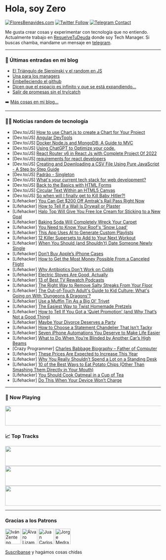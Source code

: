 # Hola, soy Zero

[![FloresBenavides.com](https://img.shields.io/website?down_message=oops&label=MiBlog&style=for-the-badge&up_message=online&url=https%3A%2F%2Ffloresbenavides.com)](https://floresbenavides.com) [![Twitter Follow](https://img.shields.io/twitter/follow/ZeroDragon?color=%231DA1F2&label=Follow&logo=twitter&logoColor=ffffff&style=for-the-badge)](https://twitter.com/zerodragon) [![Telegram Contact](https://img.shields.io/badge/escr%C3%ADbeme-ZeroDragon-%2326A5E4?style=for-the-badge&logo=telegram)](https://t.me/zerodragon)

Me gusta crear cosas y experimentar con tecnología que no entiendo.
Actualmente trabajo en [ResuelveTuDeuda](http://github.com/resuelve) donde soy Tech Manager.
Si buscas chamba, mandame un mensaje en [telegram](https://t.me/zerodragon).

---

### 📕 Últimas entradas en mi blog
<!-- BLOG-POST-LIST:START -->
- [El Triángulo de Sierpinski y el random en JS](https://floresbenavides.com/el-triangulo-de-sierpinski-y-el-random-en-js/)
- [Una para los managers](https://floresbenavides.com/una-para-los-managers/)
- [Embelleciendo el github](https://floresbenavides.com/embelleciendo-el-github/)
- [Dicen que el espacio es infinito y que se está expandiendo…](https://floresbenavides.com/dicen-que-el-espacio-es-infinito-y-que-se-esta-expandiendo/)
- [Salir de promesas sin el try/catch](https://floresbenavides.com/salir-de-promesas-sin-el-try-catch/)
<!-- BLOG-POST-LIST:END -->

➡️ [Más cosas en mi blog...](https://floresbenavides.com)

---

### 👨‍💻 Noticias random de tecnología
<!-- TECH-POSTS:START -->
- [Dev.to/JS] [How to use Chart.js to create a Chart for Your Project](https://dev.to/ijay/how-to-use-chartjs-to-create-a-chart-for-your-project-3kk2)
- [Dev.to/JS] [Angular DevTools](https://dev.to/adonispavlis/angular-devtools-1dm3)
- [Dev.to/JS] [Docker Node.js and MongoDB: A Guide to MVC](https://dev.to/malikidrees/docker-nodejs-and-mongodb-a-guide-to-mvc-ocg)
- [Dev.to/JS] [Using ChatGPT to Optimize your code.](https://dev.to/oluwatrillions/using-chatgpt-to-optimize-your-code-19oh)
- [Dev.to/JS] [React Router v6 in React Js with Complete Project Of 2022](https://dev.to/ziontutorial/react-router-v6-in-react-js-with-complete-project-of-2022-29j7)
- [Dev.to/JS] [requirements for react developers](https://dev.to/amirrezaheydari/requirements-for-react-developers-9pd)
- [Dev.to/JS] [Creating and Downloading a CSV File Using Pure JavaScript - A Step by Step Guide](https://dev.to/hat52/creating-and-downloading-a-csv-file-using-pure-javascript-a-step-by-step-guide-4ogg)
- [Dev.to/JS] [Padrão - Singleton](https://dev.to/higordiego/padrao-singleton-4chj)
- [Dev.to/JS] [What&#39;s your current tech stack for web development?](https://dev.to/arafat4693/which-tech-stack-are-you-currently-using-as-a-web-dev-30k5)
- [Dev.to/JS] [Back to the Basics with HTML Forms](https://dev.to/duncanlew/back-to-the-basics-with-html-forms-1l0j)
- [Dev.to/JS] [Circular Text Within an HTML5 Canvas](https://dev.to/infalliblyfallible/circular-text-within-an-html5-canvas-3fba)
- [Dev.to/JS] [So when will I finally get to Kill Baby Hitler?!](https://dev.to/jacklehamster/so-when-will-i-finally-get-to-kill-baby-hitler-3j7b)
- [Lifehacker] [You Can Get $200 Off Amtrak&#39;s Rail Pass Right Now](https://lifehacker.com/you-can-get-200-off-amtraks-rail-pass-right-now-1849977980)
- [Lifehacker] [How to Tell If a Wall Is Drywall or Plaster](https://lifehacker.com/how-to-tell-if-a-wall-is-drywall-or-plaster-1849977986)
- [Lifehacker] [Halo Top Will Give You Free Ice Cream for Sticking to a New Goal](https://lifehacker.com/halo-top-will-give-you-free-ice-cream-for-sticking-to-a-1849985992)
- [Lifehacker] [Baking Soda Will Completely Wreck Your Carpet](https://lifehacker.com/baking-soda-will-fuck-up-your-carpet-1849984622)
- [Lifehacker] [You Need to Know Your Roof&#39;s &#39;Snow Load&#39;](https://lifehacker.com/you-need-to-know-your-roofs-snow-load-1849983752)
- [Lifehacker] [This App Uses AI to Generate Custom Playlists](https://lifehacker.com/this-app-uses-ai-to-generate-custom-playlists-1849983912)
- [Lifehacker] [12 Killer Supersets to Add to Your Next Workout](https://lifehacker.com/12-killer-supersets-to-add-to-your-next-workout-1849986590)
- [Lifehacker] [When You Should &lpar;and Shouldn&#39;t&rpar; Date Someone Newly Single](https://lifehacker.com/when-you-should-and-shouldnt-date-someone-newly-singl-1849982790)
- [Lifehacker] [Don’t Buy Apple’s iPhone Cases](https://lifehacker.com/don-t-buy-apple-s-iphone-cases-1849984015)
- [Lifehacker] [How to Get the Most Money Possible From a Canceled Flight](https://lifehacker.com/how-to-get-the-most-money-possible-from-a-canceled-flig-1849981717)
- [Lifehacker] [Why Antibiotics Don&#39;t Work on Colds](https://lifehacker.com/why-antibiotics-dont-work-on-colds-1849981989)
- [Lifehacker] [Electric Stoves Are Good, Actually](https://lifehacker.com/electric-stoves-are-good-actually-1849981561)
- [Lifehacker] [13 of Best TV Rewatch Podcasts](https://lifehacker.com/13-of-best-tv-rewatch-podcasts-1849977332)
- [Lifehacker] [The Right Way to Remove Salty Streaks From Your Floor](https://lifehacker.com/the-right-way-to-remove-salty-streaks-from-your-floor-1849980743)
- [Lifehacker] [The Out-of-Touch Adult&#39;s Guide to Kid Culture: What&#39;s Going on With &#39;Dungeons &amp; Dragons&#39;?](https://lifehacker.com/the-out-of-touch-adults-guide-to-kid-culture-whats-goi-1849982988)
- [Lifehacker] [Use a Muffin Tin As a Big Ol&#39; Trivet](https://lifehacker.com/use-a-muffin-tin-as-a-big-ol-trivet-1849980930)
- [Lifehacker] [The Easiest Way to Twist Homemade Pretzels](https://lifehacker.com/the-easiest-way-to-twist-homemade-pretzels-1849981457)
- [Lifehacker] [How to Tell If You Got a ‘Quiet Promotion’ &lpar;and Why That’s Not a Good Thing&rpar;](https://lifehacker.com/how-to-tell-if-you-got-a-quiet-promotion-and-why-tha-1849980890)
- [Lifehacker] [Maybe Your Divorce Deserves a Party](https://lifehacker.com/maybe-your-divorce-deserves-a-party-1849977489)
- [Lifehacker] [How to Choose a Statement Chandelier That Isn’t Tacky](https://lifehacker.com/how-to-choose-a-statement-chandelier-that-isn-t-tacky-1849976287)
- [Lifehacker] [Seven iPhone Automations You Deserve to Make Life Easier](https://lifehacker.com/seven-iphone-automations-you-deserve-to-make-life-easie-1849969049)
- [Lifehacker] [What to Do When You’re Blinded by Another Car’s High Beams](https://lifehacker.com/what-to-do-when-you-re-blinded-by-another-car-s-high-be-1849970220)
- [Crazy Programmer] [Charles Babbage Biography – Father of Computer](https://www.thecrazyprogrammer.com/2023/01/charles-babbage-biography.html)
- [Lifehacker] [These Prices Are Expected to Increase This Year](https://lifehacker.com/these-prices-are-expected-to-increase-this-year-1849981418)
- [Lifehacker] [Why You Really Shouldn’t Spend a Lot on a Standing Desk](https://lifehacker.com/why-you-really-shouldn-t-spend-a-lot-on-a-standing-desk-1849980122)
- [Lifehacker] [10 of the Best Ways to Eat Potato Chips &lpar;Other Than Smashing Them Directly in Your Mouth&rpar;](https://lifehacker.com/10-of-the-best-ways-to-eat-potato-chips-other-than-sma-1849980276)
- [Lifehacker] [You Should Cook Oatmeal in a Cup of Tea](https://lifehacker.com/you-should-cook-oatmeal-in-a-cup-of-tea-1849980924)
- [Lifehacker] [Do This When Your Device Won’t Charge](https://lifehacker.com/do-this-when-your-device-won-t-charge-1849980760)<!-- TECH-POSTS:END -->

---

### 🎵 Now Playing
<a href="https://spotify-now-playing-dun.vercel.app/now-playing?open"><img src="https://spotify-now-playing-dun.vercel.app/now-playing" width="540" height="64"></a>

### 📈 Top Tracks
<a href="https://spotify-now-playing-dun.vercel.app/top-tracks?i=1&open"><img src="https://spotify-now-playing-dun.vercel.app/top-tracks?i=1" width="540" height="64"></a>
<a href="https://spotify-now-playing-dun.vercel.app/top-tracks?i=2&open"><img src="https://spotify-now-playing-dun.vercel.app/top-tracks?i=2" width="540" height="64"></a>
<a href="https://spotify-now-playing-dun.vercel.app/top-tracks?i=3&open"><img src="https://spotify-now-playing-dun.vercel.app/top-tracks?i=3" width="540" height="64"></a>

---

### Gracias a los Patrons
[<img src="https://avatars.githubusercontent.com/u/243380?v=4" alt="Iván Zenteno" width="50px">](https://github.com/k001) [<img src="https://avatars.githubusercontent.com/u/19955639?v=4" alt="Álvaro Lizama" width="50px">](https://github.com/alvarolizama) [<img src="https://avatars.githubusercontent.com/u/2718753?v=4" alt="Juan Carlos Ruiz" width="50px">](https://github.com/JuanCrg90) [<img src="https://avatars.githubusercontent.com/u/37025?v=4" alt="Jorge Medrano" width="50px">](https://github.com/h1pp1e) 

[Suscríbanse](https://www.patreon.com/zerodragon) y hagámos cosas chidas
